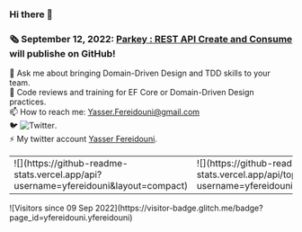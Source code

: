 ### Hi there 👋
<!--
**yfereidouni/yfereidouni** is a ✨ _special_ ✨ repository because its `README.md` (this file) appears on your GitHub profile.
-->
### :newspaper_roll: September 12, 2022: [Parkey : REST API Create and Consume](https://github.com/yfereidouni/Parky.git) will publishe on GitHub! 
💬 Ask me about bringing Domain-Driven Design and TDD skills to your team.  
:brain: Code reviews and training for EF Core or Domain-Driven Design practices.  
📫 How to reach me: Yasser.Fereidouni@gmail.com   
🐦 ![Twitter](https://img.shields.io/twitter/follow/fereidouni?style=social).  
⚡ My twitter account [Yasser Fereidouni](https://twitter.com/fereidouni).

<table>
<tr>
	<td>
		![](https://github-readme-stats.vercel.app/api?username=yfereidouni&layout=compact)
	</td>
	<td>
		![](https://github-readme-stats.vercel.app/api/top-langs/?username=yfereidouni&layout=compact)
	</td>
</tr>
</table>
![Visitors since 09 Sep 2022](https://visitor-badge.glitch.me/badge?page_id=yfereidouni.yfereidouni)

